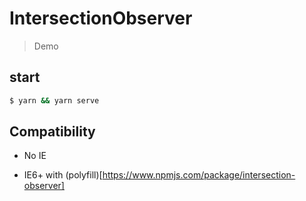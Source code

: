 # IntersectionObserver

> Demo

## start

```sh
$ yarn && yarn serve
```

## Compatibility

- No IE

- IE6+ with (polyfill)[https://www.npmjs.com/package/intersection-observer]
